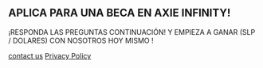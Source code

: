 ## APLICA PARA UNA BECA EN AXIE INFINITY!

¡RESPONDA LAS PREGUNTAS  CONTINUACIÓN! Y EMPIEZA A GANAR (SLP / DOLARES) CON NOSOTROS HOY MISMO !


<center><div id="interact-61ccf9ae0a90d700186dfa52"></div><script>var app_61ccf9ae0a90d700186dfa52;(function(d, t){var s=d.createElement(t),options={"appId":"61ccf9ae0a90d700186dfa52","width":"800","height":"800","async":true,"host":"quiz.tryinteract.com","no_cover":true,"redirect_host":true, "footer":"show"};s.src='https://i.tryinteract.com/embed/app.js';s.onload=s.onreadystatechange=function(){var rs=this.readyState;if(rs)if(rs!='complete')if(rs!='loaded')return;try{app_61ccf9ae0a90d700186dfa52=new InteractApp();app_61ccf9ae0a90d700186dfa52.initialize(options);app_61ccf9ae0a90d700186dfa52.display();}catch(e){}};var scr=d.getElementsByTagName(t)[0],par=scr.parentNode;par.insertBefore(s,scr);})(document,'script');</script></center>


[contact us](https://axie-california-college-mx.my-funnel.com/contact-us/)
[Privacy Policy](https://axie-california-college-mx.my-funnel.com/privacy-policy/)














